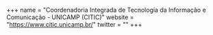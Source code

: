 +++
name = "Coordenadoria Integrada de Tecnologia da Informação e Comunicação - UNICAMP (CITIC)"
website = "https://www.citic.unicamp.br/"
twitter = ""
+++